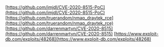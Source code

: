 [https://github.com/imjdl/CVE-2020-8515-PoC](https://github.com/imjdl/CVE-2020-8515-PoC)
[https://github.com/truerandom/nmap_draytek_rce](https://github.com/truerandom/nmap_draytek_rce)
[https://github.com/darrenmartyn/CVE-2020-8515](https://github.com/darrenmartyn/CVE-2020-8515)
[https://www.exploit-db.com/exploits/48268](https://www.exploit-db.com/exploits/48268)
